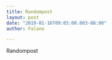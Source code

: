 ```yaml
---
title: Randompost
layout: post
date: "2019-01-16T09:05:00.003-08:00"
author: Falano

---
```

Randompost